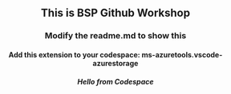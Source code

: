 <header>
  
## This is BSP Github Workshop
### Modify the readme.md to show this
#### Add this extension to your codespace: ms-azuretools.vscode-azurestorage
##### Hello from Codespace

</header>
